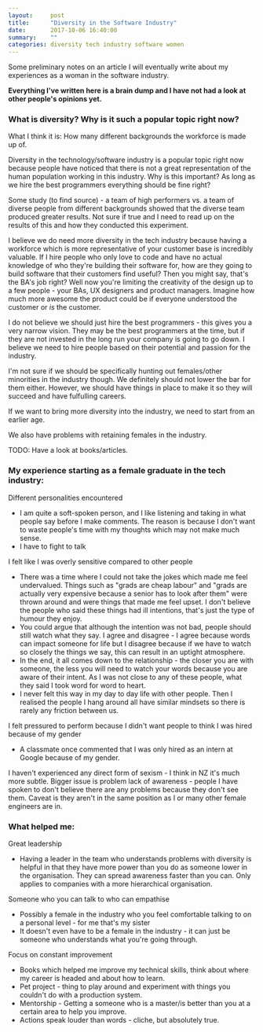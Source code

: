 ```yaml
---
layout:     post
title:      "Diversity in the Software Industry"
date:       2017-10-06 16:40:00
summary:    "" 
categories: diversity tech industry software women
---
```

Some preliminary notes on an article I will eventually write about my experiences as a woman in the software industry.   

**Everything I've written here is a brain dump and I have not had a look at other people's opinions yet.**  

### What is diversity? Why is it such a popular topic right now?
What I think it is: How many different backgrounds the workforce is made up of.  

Diversity in the technology/software industry is a popular topic right now because people have noticed that there is not a great representation of the human population working in this industry. Why is this important? As long as we hire the best programmers everything should be fine right?  

Some study (to find source) - a team of high performers vs. a team of diverse people from different backgrounds showed that the diverse team produced greater results. Not sure if true and I need to read up on the results of this and how they conducted this experiment.  

I believe we do need more diversity in the tech industry because having a workforce which is more representative of your customer base is incredibly valuable. If I hire people who only love to code and have no actual knowledge of who they're building their software for, how are they going to build software that their customers find useful? Then you might say, that's the BA's job right? Well now you're limiting the creativity of the design up to a few people - your BAs, UX designers and product managers. Imagine how much more awesome the product could be if everyone understood the customer or *is* the customer.    

I do not believe we should just hire the best programmers - this gives you a very narrow vision. They may be the best programmers at the time, but if they are not invested in the long run your company is going to go down. I believe we need to hire people based on their potential and passion for the industry.  

I'm not sure if we should be specifically hunting out females/other minorities in the industry though. We definitely should not lower the bar for them either. However, we should have things in place to make it so they will succeed and have fulfulling careers.  

If we want to bring more diversity into the industry, we need to start from an earlier age.  

We also have problems with retaining females in the industry.  

TODO: Have a look at books/articles.

### My experience starting as a female graduate in the tech industry:
Different personalities encountered
* I am quite a soft-spoken person, and I like listening and taking in what people say before I make comments. The reason is because I don't want to waste people's time with my thoughts which may not make much sense.  
* I have to fight to talk  

I felt like I was overly sensitive compared to other people  
* There was a time where I could not take the jokes which made me feel undervalued. Things such as "grads are cheap labour" and "grads are actually very expensive because a senior has to look after them" were thrown around and were things that made me feel upset. I don't believe the people who said these things had ill intentions, that's just the type of humour they enjoy. 
* You could argue that although the intention was not bad, people should still watch what they say. I agree and disagree - I agree because words can impact someone for life but I disagree because if we have to watch so closely the things we say, this can result in an uptight atmosphere. 
* In the end, it all comes down to the relationship - the closer you are with someone, the less you will need to watch your words because you are aware of their intent. As I was not close to any of these people, what they said I took word for word to heart.
* I never felt this way in my day to day life with other people. Then I realised the people I hang around all have similar mindsets so there is rarely any friction between us.  

I felt pressured to perform because I didn't want people to think I was hired because of my gender  
* A classmate once commented that I was only hired as an intern at Google because of my gender.  

I haven't experienced any direct form of sexism - I think in NZ it's much more subtle. Bigger issue is problem lack of awareness - people I have spoken to don't believe there are any problems because they don't see them. Caveat is they aren't in the same position as I or many other female engineers are in.

### What helped me:
Great leadership  
* Having a leader in the team who understands problems with diversity is helpful in that they have more power than you do as someone lower in the organisation. They can spread awareness faster than you can. Only applies to companies with a more hierarchical organisation.  

Someone who you can talk to who can empathise  
* Possibly a female in the industry who you feel comfortable talking to on a personal level - for me that's my sister
* It doesn't even have to be a female in the industry - it can just be someone who understands what you're going through.  

Focus on constant improvement
* Books which helped me improve my technical skills, think about where my career is headed and about how to learn.
* Pet project - thing to play around and experiment with things you couldn't do with a production system.
* Mentorship - Getting a someone who is a master/is better than you at a certain area to help you improve.
* Actions speak louder than words - cliche, but absolutely true.
